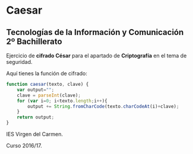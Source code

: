 # Caesar

## Tecnologías de la Información y Comunicación 2º Bachillerato

Ejercicio de **cifrado César** para el apartado de __Criptografía__ en el tema de seguridad.

Aquí tienes la función de cifrado:

```javascript
function caesar(texto, clave) {
    var output="";
    clave = parseInt(clave);
    for (var i=0; i<texto.length;i++){
		output += String.fromCharCode(texto.charCodeAt(i)+clave);
    }
    return output;    
}
```

IES Virgen del Carmen.

Curso 2016/17.
